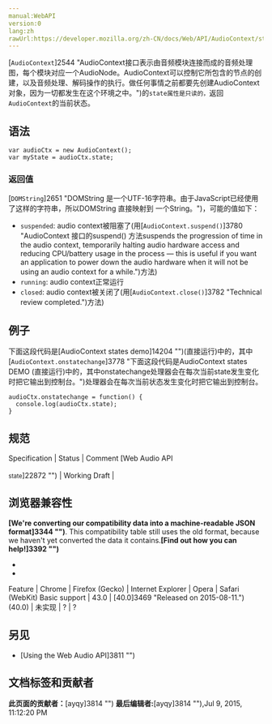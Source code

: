 ```yaml
---
manual:WebAPI
version:0
lang:zh
rawUrl:https://developer.mozilla.org/zh-CN/docs/Web/API/AudioContext/state
---
```






[`AudioContext`]2544 "AudioContext接口表示由音频模块连接而成的音频处理图，每个模块对应一个AudioNode。AudioContext可以控制它所包含的节点的创建，以及音频处理、解码操作的执行。做任何事情之前都要先创建AudioContext对象，因为一切都发生在这个环境之中。")的`state属性是只读的，`返回`AudioContext`的当前状态。



## 语法<a name="语法"></a>

```
var audioCtx = new AudioContext();
var myState = audioCtx.state;
```

### 返回值<a name="返回值"></a>


[`DOMString`]2651 "DOMString 是一个UTF-16字符串。由于JavaScript已经使用了这样的字符串，所以DOMString 直接映射到 一个String。")，可能的值如下：


* `suspended`: audio context被阻塞了(用[`AudioContext.suspend()`]3780 "AudioContext 接口的suspend() 方法suspends the progression of time in the audio context, temporarily halting audio hardware access and reducing CPU/battery usage in the process — this is useful if you want an application to power down the audio hardware when it will not be using an audio context for a while.")方法)
* `running`: audio context正常运行
* `closed`: audio context被关闭了(用[`AudioContext.close()`]3782 "Technical review completed.")方法)

## 例子<a name="例子"></a>


下面这段代码是[AudioContext states demo]14204 "")(直接运行)中的，其中[`AudioContext.onstatechange`]3778 "下面这段代码是AudioContext states DEMO (直接运行)中的，其中onstatechange处理器会在每次当前state发生变化时把它输出到控制台。")处理器会在每次当前状态发生变化时把它输出到控制台。


```
audioCtx.onstatechange = function() {
  console.log(audioCtx.state);
}
```

## 规范<a name="规范"></a>
Specification | Status | Comment 
[Web Audio API<br></br><small>state</small>]22872 "") | Working Draft |  


## 浏览器兼容性<a name="浏览器兼容性"></a>


**[We&#39;re converting our compatibility data into a machine-readable JSON format]3344 "")**. This compatibility table still uses the old format, because we haven&#39;t yet converted the data it contains.**[Find out how you can help!]3392 "")**


* 
* 
Feature | Chrome | Firefox (Gecko) | Internet Explorer | Opera | Safari (WebKit) 
Basic support | 43.0 | [40.0]3469 "Released on 2015-08-11.")(40.0) | 未实现 | ? | ? 





## 另见<a name="另见"></a>

* [Using the Web Audio API]3811 "")



## 文档标签和贡献者
**此页面的贡献者：**[ayqy]3814 "")
**最后编辑者:**[ayqy]3814 ""),<time>Jul 9, 2015, 11:12:20 PM</time>


